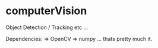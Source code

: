 computerVision
==============
Object Detection / Tracking etc ...


Dependencies:
=> OpenCV
=> numpy
... thats pretty much it.
